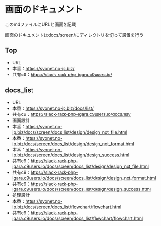 # 画面のドキュメント
このmdファイルにURLと画面を記載

画面のドキュメントはdocs/screen/にディレクトリを切って設置を行う



## Top
* URL
 * 本番：https://syonet.no-ip.biz/
 * 共有c9：https://slack-rack-php-igara.c9users.io/


## docs_list
* URL
 * 本番：https://syonet.no-ip.biz/docs/list/
 * 共有c9：https://slack-rack-php-igara.c9users.io/docs/list/
* 画面設計
 * 本番：https://syonet.no-ip.biz/docs/screen/docs_list/design/design_not_file.html
 * 本番：https://syonet.no-ip.biz/docs/screen/docs_list/design/design_not_format.html
 * 本番：https://syonet.no-ip.biz/docs/screen/docs_list/design/design_success.html
 * 共有c9：https://slack-rack-php-igara.c9users.io/docs/screen/docs_list/design/design_not_file.html
 * 共有c9：https://slack-rack-php-igara.c9users.io/docs/screen/docs_list/design/design_not_format.html
 * 共有c9：https://slack-rack-php-igara.c9users.io/docs/screen/docs_list/design/design_success.html
* 処理設計
 * 本番：https://syonet.no-ip.biz/docs/screen/docs_list/flowchart/flowchart.html
 * 共有c9：https://slack-rack-php-igara.c9users.io/docs/screen/docs_list/flowchart/flowchart.html
